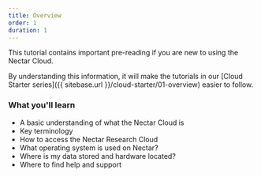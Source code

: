 ```yaml
---
title: Overview
order: 1
duration: 1
---
```


This tutorial contains important pre-reading if you are new to using the Nectar Cloud.

By understanding this information, it will make the tutorials in our [Cloud Starter series]({{ sitebase.url }}/cloud-starter/01-overview) easier to follow.

### What you'll learn

- A basic understanding of what the Nectar Cloud is
- Key terminology
- How to access the Nectar Research Cloud
- What operating system is used on Nectar?
- Where is my data stored and hardware located?
- Where to find help and support
